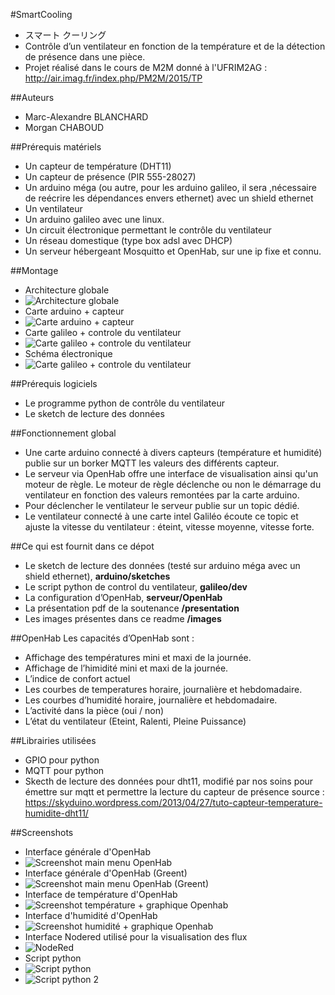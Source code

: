 #SmartCooling
- スマート クーリング
- Contrôle d’un ventilateur en fonction de la température et de la détection de présence dans une pièce.
- Projet réalisé dans le cours de M2M donné à l'UFRIM2AG : http://air.imag.fr/index.php/PM2M/2015/TP

##Auteurs
- Marc-Alexandre BLANCHARD
- Morgan CHABOUD

##Prérequis matériels
- Un capteur de température (DHT11)
- Un capteur de présence (PIR 555-28027)
- Un arduino méga (ou autre, pour les arduino galileo, il sera ,nécessaire de reécrire les dépendances envers ethernet) avec un shield ethernet
- Un ventilateur
- Un arduino galileo avec une linux.
- Un circuit électronique permettant le contrôle du ventilateur
- Un réseau domestique (type box adsl avec DHCP)
- Un serveur hébergeant Mosquitto et OpenHab, sur une ip fixe et connu.

##Montage
- Architecture globale
- ![Architecture globale](images/IMG_0017.JPG "Architecture globale")
- Carte arduino + capteur
- ![Carte arduino + capteur](images/IMG_0015.JPG "Carte arduino + capteur")
- Carte galileo + controle du ventilateur
- ![Carte galileo + controle du ventilateur](images/IMG_0018.JPG "Carte galileo + controle du ventilateur")
- Schéma électronique
- ![Carte galileo + controle du ventilateur](images/SchemaElec.png "Carte galileo + controle du ventilateur") 

##Prérequis logiciels
- Le programme python de contrôle du ventilateur
- Le sketch de lecture des données

##Fonctionnement global
- Une carte arduino connecté à divers capteurs (température et humidité) publie sur un borker MQTT les valeurs des différents capteur.
- Le serveur via OpenHab offre une interface de visualisation ainsi qu'un moteur de règle. Le moteur de règle déclenche ou non le démarrage du ventilateur en fonction des valeurs remontées par la carte arduino.
- Pour déclencher le ventilateur le serveur publie sur un topic dédié.
- Le ventilateur connecté à une carte intel Galiléo écoute ce topic et ajuste la vitesse du ventilateur : éteint, vitesse moyenne, vitesse forte.

##Ce qui est fournit dans ce dépot
- Le sketch de lecture des données (testé sur arduino méga avec un shield ethernet), **arduino/sketches**
- Le script python de control du ventilateur, **galileo/dev**
- La configuration d’OpenHab, **serveur/OpenHab**
- La présentation pdf de la soutenance **/presentation**
- Les images présentes dans ce readme **/images**

##OpenHab
Les capacités d’OpenHab sont : 
- Affichage des températures mini et maxi de la journée.
- Affichage de l’himidité mini et maxi de la journée.
- L’indice de confort actuel
- Les courbes de temperatures horaire, journalière et hebdomadaire.
- Les courbes d’humidité horaire, journalière et hebdomadaire.
- L’activité dans la pièce (oui / non)
- L’état du ventilateur (Eteint, Ralenti, Pleine Puissance)

##Librairies utilisées
- GPIO pour python
- MQTT pour python
- Skecth de lecture des données pour dht11, modifié par nos soins pour émettre sur mqtt et permettre la lecture du capteur de présence source : https://skyduino.wordpress.com/2013/04/27/tuto-capteur-temperature-humidite-dht11/

##Screenshots
- Interface générale d'OpenHab
- ![Screenshot main menu OpenHab](images/OpenHab.png "Screenshot main menu OpenHab")
- Interface générale d'OpenHab (Greent)
- ![Screenshot main menu OpenHab (Greent)](images/OpenHabGreent.png "Screenshot main menu OpenHab (Greent)")
- Interface de température d'OpenHab
- ![Screenshot température + graphique Openhab](images/OpenHabTemperatures.png "Screenshot température + graphique Openhab")
- Interface d'humidité d'OpenHab
- ![Screenshot humidité + graphique Openhab](images/OpenHabHumidite.png "Screenshot humidité + graphique Openhab") 
- Interface Nodered utilisé pour la visualisation des flux
- ![NodeRed](images/NodeRed.png "NodeRed")
- Script python
- ![Script python](images/Python.png "Script python")
- ![Script python 2](images/Python2.png "Script python 2")


